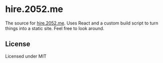 # hire.2052.me

The source for [hire.2052.me](https://hire.2052.me). Uses React and a custom build script to turn things into a static site. Feel free to look around.

## License

Licensed under MIT
